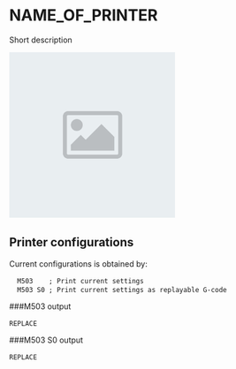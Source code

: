 # NAME_OF_PRINTER
Short description

<img src="default-placeholder.png" width="300">



## Printer configurations
Current configurations is obtained by:

```
  M503    ; Print current settings
  M503 S0 ; Print current settings as replayable G-code
```

###M503 output

```
REPLACE
```

###M503 S0 output

```
REPLACE
```
